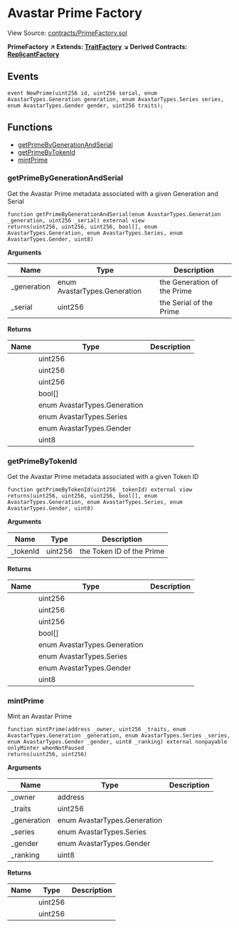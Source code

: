 # Avastar Prime Factory

View Source: [contracts/PrimeFactory.sol](https://github.com/Dapp-Wizards/Avastars-Contracts/blob/master/contracts/PrimeFactory.sol)

**PrimeFactory** **↗ Extends: [TraitFactory](TraitFactory.md)**
**↘ Derived Contracts: [ReplicantFactory](ReplicantFactory.md)**

## Events

```solidity
event NewPrime(uint256 id, uint256 serial, enum AvastarTypes.Generation generation, enum AvastarTypes.Series series, enum AvastarTypes.Gender gender, uint256 traits);
```

## **Functions**

- [getPrimeByGenerationAndSerial](#getprimebygenerationandserial)
- [getPrimeByTokenId](#getprimebytokenid)
- [mintPrime](#mintprime)

### getPrimeByGenerationAndSerial

Get the Avastar Prime metadata associated with a given Generation and Serial

```solidity
function getPrimeByGenerationAndSerial(enum AvastarTypes.Generation _generation, uint256 _serial) external view
returns(uint256, uint256, uint256, bool[], enum AvastarTypes.Generation, enum AvastarTypes.Series, enum AvastarTypes.Gender, uint8)
```

**Arguments**

| Name        | Type           | Description  |
| ------------- |------------- | -----|
| _generation | enum AvastarTypes.Generation | the Generation of the Prime | 
| _serial | uint256 | the Serial of the Prime | 

**Returns**

| Name        | Type           | Description  |
| ------------- |------------- | -----|
|  | uint256 |  | 
|  | uint256 |  | 
|  | uint256 |  | 
|  | bool[] |  | 
|  | enum AvastarTypes.Generation |  | 
|  | enum AvastarTypes.Series |  | 
|  | enum AvastarTypes.Gender |  | 
|  | uint8 |  | 

### getPrimeByTokenId

Get the Avastar Prime metadata associated with a given Token ID

```solidity
function getPrimeByTokenId(uint256 _tokenId) external view
returns(uint256, uint256, uint256, bool[], enum AvastarTypes.Generation, enum AvastarTypes.Series, enum AvastarTypes.Gender, uint8)
```

**Arguments**

| Name        | Type           | Description  |
| ------------- |------------- | -----|
| _tokenId | uint256 | the Token ID of the Prime | 

**Returns**

| Name        | Type           | Description  |
| ------------- |------------- | -----|
|  | uint256 |  | 
|  | uint256 |  | 
|  | uint256 |  | 
|  | bool[] |  | 
|  | enum AvastarTypes.Generation |  | 
|  | enum AvastarTypes.Series |  | 
|  | enum AvastarTypes.Gender |  | 
|  | uint8 |  | 

### mintPrime

Mint an Avastar Prime

```solidity
function mintPrime(address _owner, uint256 _traits, enum AvastarTypes.Generation _generation, enum AvastarTypes.Series _series, enum AvastarTypes.Gender _gender, uint8 _ranking) external nonpayable onlyMinter whenNotPaused 
returns(uint256, uint256)
```

**Arguments**

| Name        | Type           | Description  |
| ------------- |------------- | -----|
| _owner | address |  | 
| _traits | uint256 |  | 
| _generation | enum AvastarTypes.Generation |  | 
| _series | enum AvastarTypes.Series |  | 
| _gender | enum AvastarTypes.Gender |  | 
| _ranking | uint8 |  | 

**Returns**

| Name        | Type           | Description  |
| ------------- |------------- | -----|
|  | uint256 |  | 
|  | uint256 |  | 

